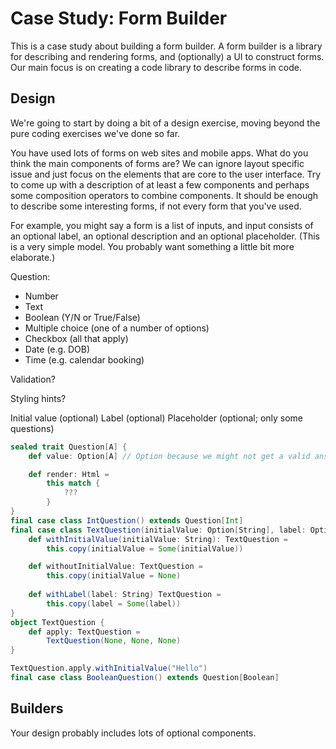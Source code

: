 # Case Study: Form Builder

This is a case study about building a form builder. A form builder is a library for describing and rendering forms, and (optionally) a UI to construct forms. Our main focus is on creating a code library to describe forms in code.


## Design

We're going to start by doing a bit of a design exercise, moving beyond the pure coding exercises we've done so far.

You have used lots of forms on web sites and mobile apps. What do you think the main components of forms are? We can ignore layout specific issue and just focus on the elements that are core to the user interface. Try to come up with a description of at least a few components and perhaps some composition operators to combine components. It should be enough to describe some interesting forms, if not every form that you've used.

For example, you might say a form is a list of inputs, and input consists of an optional label, an optional description and an optional placeholder. (This is a very simple model. You probably want something a little bit more elaborate.)

Question:
- Number
- Text
- Boolean (Y/N or True/False)
- Multiple choice (one of a number of options)
- Checkbox (all that apply)
- Date (e.g. DOB)
- Time (e.g. calendar booking)

Validation?

Styling hints?

Initial value (optional)
Label (optional)
Placeholder (optional; only some questions)

```scala
sealed trait Question[A] {
    def value: Option[A] // Option because we might not get a valid answer in some cases

    def render: Html =
        this match {
            ???
        }
}
final case class IntQuestion() extends Question[Int]
final case class TextQuestion(initialValue: Option[String], label: Option[String], placeholder: Option[String]) extends Question[String] {
    def withInitialValue(initialValue: String): TextQuestion =
        this.copy(initialValue = Some(initialValue))

    def withoutInitialValue: TextQuestion =
        this.copy(initialValue = None)
    
    def withLabel(label: String) TextQuestion =
        this.copy(label = Some(label))
}
object TextQuestion {
    def apply: TextQuestion =
        TextQuestion(None, None, None)
}

TextQuestion.apply.withInitialValue("Hello")
final case class BooleanQuestion() extends Question[Boolean]
```

## Builders

Your design probably includes lots of optional components.
